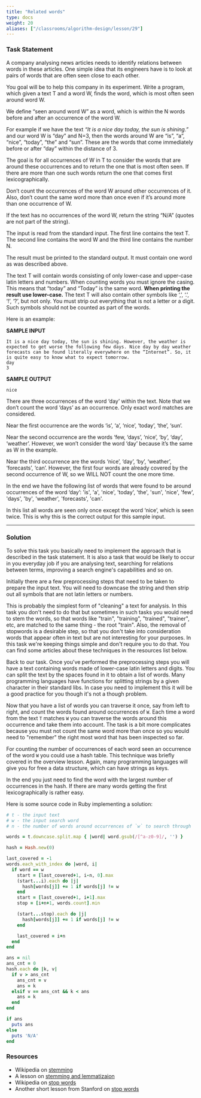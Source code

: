 ```yaml
---
title: "Related words"
type: docs
weight: 20
aliases: ["/classrooms/algorithm-design/lesson/29"]
---
```

### Task Statement

A company analysing news articles needs to identify relations between words in these articles. One simple idea that its engineers have is to look at pairs of words that are often seen close to each other.

You goal will be to help this company in its experiment. Write a program, which given a text T and a word W, finds the word, which is most often seen around word W.

We define “seen around word W” as a word, which is within the N words before and after an occurrence of the word W.

For example if we have the text *“It is a nice day today, the sun is shining.”* and our word W is “day” and N=3, then the words around W are “is”, “a”, “nice”, “today”, “the” and “sun”. These are the words that come immediately before or after “day” within the distance of 3.

The goal is for all occurrences of W in T to consider the words that are around these occurrences and to return the one that is most often seen. If there are more than one such words return the one that comes first lexicographically.

Don’t count the occurrences of the word W around other occurrences of it. Also, don’t count the same word more than once even if it’s around more than one occurrence of W.

If the text has no occurrences of the word W, return the string “N/A” (quotes are not part of the string).

The input is read from the standard input. The first line contains the text T. The second line contains the word W and the third line contains the number N.

The result must be printed to the standard output. It must contain one word as was described above.

The text T will contain words consisting of only lower-case and upper-case latin letters and numbers. When counting words you must ignore the casing. This means that “today” and “Today” is the same word. **When printing the result use lower-case.** The text T will also contain other symbols like ‘,’, ‘.’, ‘!’, ‘?’, but not only. You must strip out everything that is not a letter or a digit. Such symbols should not be counted as part of the words.

Here is an example:

**SAMPLE INPUT**

```
It is a nice day today, the sun is shining. However, the weather is expected to get worse the following few days. Nice day by day weather forecasts can be found literally everywhere on the “Internet”. So, it is quite easy to know what to expect tomorrow.
day
3
```

**SAMPLE OUTPUT**

```
nice
```

There are three occurrences of the word ‘day’ within the text. Note that we don’t count the word ‘days’ as an occurrence. Only exact word matches are considered.

Near the first occurrence are the words ‘is’, ‘a’, ‘nice’, ‘today’, ‘the’, ‘sun’.

Near the second occurrence are the words ‘few, ‘days’, ‘nice’, ‘by’, ‘day’, ‘weather’. However, we won’t consider the word ‘day’ because it’s the same as W in the example.

Near the third occurrence are the words ‘nice’, ‘day’, ‘by’, ‘weather’, ‘forecasts’, ‘can’. However, the first four words are already covered by the second occurrence of W, so we WILL NOT count the one more time.

In the end we have the following list of words that were found to be around occurrences of the word ‘day’: 'is', 'a', 'nice', 'today', 'the', 'sun', 'nice', 'few', 'days', 'by', 'weather', 'forecasts', 'can'.

In this list all words are seen only once except the word ‘nice’, which is seen twice. This is why this is the correct output for this sample input.

<hr/>

### Solution

To solve this task you basically need to implement the approach that is described in the task statement. It is also a task that would be likely to occur in you everyday job if you are analysing text, searching for relations between terms, improving a search engine's capabilities and so on.

Initially there are a few preprocessing steps that need to be taken to prepare the input text. You will need to downcase the string and then strip out all symbols that are not latin letters or numbers.

This is probably the simplest form of "cleaning" a text for analysis. In this task you don't need to do that but sometimes in such tasks you would need to stem the words, so that words like "train", "training", "trained", "trainer", etc, are matched to the same thing - the root "train". Also, the removal of stopwords is a desirable step, so that you don't take into consideration words that appear often in text but are not interesting for your purposes. In this task we're keeping things simple and don't require you to do that. You can find some articles about these techniques in the resources list below.

Back to our task. Once you've performed the preprocessing steps you will have a text containing words made of lower-case latin letters and digits. You can split the text by the spaces found in it to obtain a list of words. Many programming languages have functions for splitting strings by a given character in their standard libs. In case you need to implement this it will be a good practice for you though it's not a though problem.

Now that you have a list of words you can traverse it once, say from left to right, and count the words found around occurrences of `W`. Each time a word from the text `T` matches `W` you can traverse the words around this occurrence and take them into account. The task is a bit more complicates because you must not count the same word more than once so you would need to "remember" the right most word that has been inspected so far.

For counting the number of occurrences of each word seen an occurrence of the word `W` you could use a hash table. This technique was briefly covered in the overview lesson. Again, many programming languages will give you for free a data structure, which can have strings as keys.

In the end you just need to find the word with the largest number of occurrences in the hash. If there are many words getting the first lexicographically is rather easy.

Here is some source code in Ruby implementing a solution:

```ruby
# t - the input text
# w - the input search word
# n - the number of words around occurrences of `w` to search through

words = t.downcase.split.map { |word| word.gsub(/[^a-z0-9]/, '') }

hash = Hash.new(0)

last_covered = -1
words.each_with_index do |word, i|
  if word == w
    start = [last_covered+1, i-n, 0].max
    (start...i).each do |j|
      hash[words[j]] += 1 if words[j] != w
    end
    start = [last_covered+1, i+1].max
    stop = [i+n+1, words.count].min

    (start...stop).each do |j|
      hash[words[j]] += 1 if words[j] != w
    end

    last_covered = i+n
  end
end

ans = nil
ans_cnt = 0
hash.each do |k, v|
  if v > ans_cnt
    ans_cnt = v
    ans = k
  elsif v == ans_cnt && k < ans
    ans = k
  end
end

if ans
  puts ans
else
  puts 'N/A'
end
```

### Resources

- Wikipedia on <a href="https://en.wikipedia.org/wiki/Stemming" target="_blank" rel="noopener nofollow">stemming</a>
- A lesson on <a href="http://nlp.stanford.edu/IR-book/html/htmledition/stemming-and-lemmatization-1.html" target="_blank" rel="noopener nofollow">stemming and lemmatizaion</a>
- Wikipedia on <a href="https://en.wikipedia.org/wiki/Stop_words" target="_blank" rel="noopened nofollow">stop words</a>
- Another short lesson from Stanford on <a href="http://nlp.stanford.edu/IR-book/html/htmledition/dropping-common-terms-stop-words-1.html" target="_blank" rel="noopened nofollow">stop words</a>
